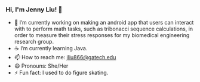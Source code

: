 ### Hi, I'm Jenny Liu! 👋

- 📱 I’m currently working on making an android app that users can interact with to perform math tasks, such as tribonacci sequence calculations, in order to measure their stress responses for my biomedical engineering research group.
- ☕ I’m currently learning Java.
- 📫 How to reach me: jliu866@gatech.edu
- 😄 Pronouns: She/Her
- ⚡ Fun fact: I used to do figure skating.
